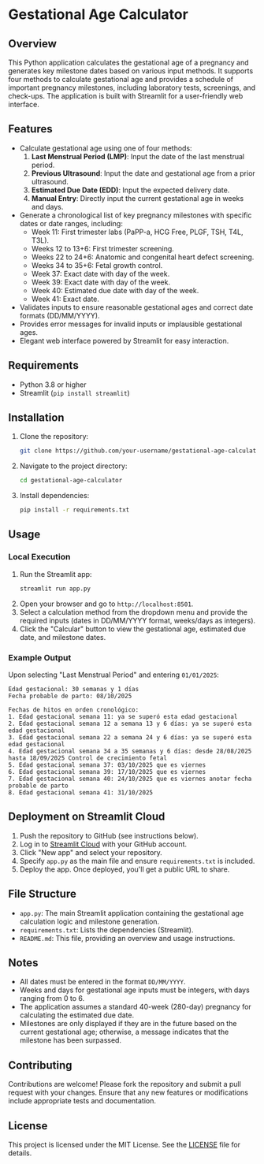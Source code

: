 # Gestational Age Calculator

## Overview
This Python application calculates the gestational age of a pregnancy and generates key milestone dates based on various input methods. It supports four methods to calculate gestational age and provides a schedule of important pregnancy milestones, including laboratory tests, screenings, and check-ups. The application is built with Streamlit for a user-friendly web interface.

## Features
- Calculate gestational age using one of four methods:
  1. **Last Menstrual Period (LMP)**: Input the date of the last menstrual period.
  2. **Previous Ultrasound**: Input the date and gestational age from a prior ultrasound.
  3. **Estimated Due Date (EDD)**: Input the expected delivery date.
  4. **Manual Entry**: Directly input the current gestational age in weeks and days.
- Generate a chronological list of key pregnancy milestones with specific dates or date ranges, including:
  - Week 11: First trimester labs (PaPP-a, HCG Free, PLGF, TSH, T4L, T3L).
  - Weeks 12 to 13+6: First trimester screening.
  - Weeks 22 to 24+6: Anatomic and congenital heart defect screening.
  - Weeks 34 to 35+6: Fetal growth control.
  - Week 37: Exact date with day of the week.
  - Week 39: Exact date with day of the week.
  - Week 40: Estimated due date with day of the week.
  - Week 41: Exact date.
- Validates inputs to ensure reasonable gestational ages and correct date formats (DD/MM/YYYY).
- Provides error messages for invalid inputs or implausible gestational ages.
- Elegant web interface powered by Streamlit for easy interaction.

## Requirements
- Python 3.8 or higher
- Streamlit (`pip install streamlit`)

## Installation
1. Clone the repository:
   ```bash
   git clone https://github.com/your-username/gestational-age-calculator.git
   ```
2. Navigate to the project directory:
   ```bash
   cd gestational-age-calculator
   ```
3. Install dependencies:
   ```bash
   pip install -r requirements.txt
   ```

## Usage
### Local Execution
1. Run the Streamlit app:
   ```bash
   streamlit run app.py
   ```
2. Open your browser and go to `http://localhost:8501`.
3. Select a calculation method from the dropdown menu and provide the required inputs (dates in DD/MM/YYYY format, weeks/days as integers).
4. Click the "Calcular" button to view the gestational age, estimated due date, and milestone dates.

### Example Output
Upon selecting "Last Menstrual Period" and entering `01/01/2025`:
```
Edad gestacional: 30 semanas y 1 días
Fecha probable de parto: 08/10/2025

Fechas de hitos en orden cronológico:
1. Edad gestacional semana 11: ya se superó esta edad gestacional
2. Edad gestacional semana 12 a semana 13 y 6 días: ya se superó esta edad gestacional
3. Edad gestacional semana 22 a semana 24 y 6 días: ya se superó esta edad gestacional
4. Edad gestacional semana 34 a 35 semanas y 6 días: desde 28/08/2025 hasta 18/09/2025 Control de crecimiento fetal
5. Edad gestacional semana 37: 03/10/2025 que es viernes
6. Edad gestacional semana 39: 17/10/2025 que es viernes
7. Edad gestacional semana 40: 24/10/2025 que es viernes anotar fecha probable de parto
8. Edad gestacional semana 41: 31/10/2025
```

## Deployment on Streamlit Cloud
1. Push the repository to GitHub (see instructions below).
2. Log in to [Streamlit Cloud](https://streamlit.io/cloud) with your GitHub account.
3. Click "New app" and select your repository.
4. Specify `app.py` as the main file and ensure `requirements.txt` is included.
5. Deploy the app. Once deployed, you'll get a public URL to share.

## File Structure
- `app.py`: The main Streamlit application containing the gestational age calculation logic and milestone generation.
- `requirements.txt`: Lists the dependencies (Streamlit).
- `README.md`: This file, providing an overview and usage instructions.

## Notes
- All dates must be entered in the format `DD/MM/YYYY`.
- Weeks and days for gestational age inputs must be integers, with days ranging from 0 to 6.
- The application assumes a standard 40-week (280-day) pregnancy for calculating the estimated due date.
- Milestones are only displayed if they are in the future based on the current gestational age; otherwise, a message indicates that the milestone has been surpassed.

## Contributing
Contributions are welcome! Please fork the repository and submit a pull request with your changes. Ensure that any new features or modifications include appropriate tests and documentation.

## License
This project is licensed under the MIT License. See the [LICENSE](LICENSE) file for details.